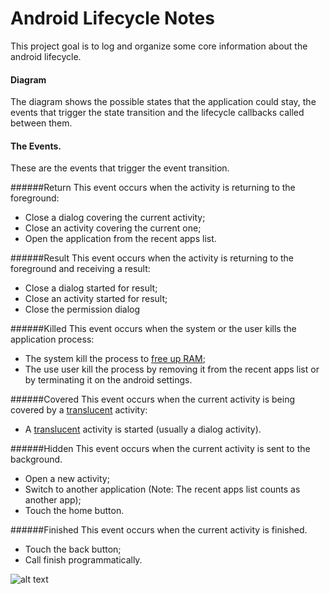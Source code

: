 # Android Lifecycle Notes

This project goal is to log and organize some core information about the android lifecycle.

#### Diagram
The diagram shows the possible states that the application could stay, the events that trigger the state transition and the lifecycle callbacks called between them.

#### The Events.
These are the events that trigger the event transition.

#####\#Return
This event occurs when the activity is returning to the foreground:
* Close a dialog covering the current activity;
* Close an activity covering the current one;
* Open the application from the recent apps list.


#####\#Result
This event occurs when the activity is returning to the foreground and receiving a result:
* Close a dialog started for result;
* Close an activity started for result;
* Close the permission dialog


#####\#Killed
This event occurs when the system or the user kills the application process:
* The system kill the process to [free up RAM](https://developer.android.com/guide/components/activities/activity-lifecycle.html#asem);
* The use user kill the process by removing it from the recent apps list or by terminating it on the android settings.


#####\#Covered
This event occurs when the current activity is being covered by a [translucent](https://developer.android.com/reference/android/R.styleable.html#Theme_windowIsTranslucent) activity:
* A [translucent](https://developer.android.com/reference/android/R.styleable.html#Theme_windowIsTranslucent)  activity is started (usually a dialog activity).


#####\#Hidden
This event occurs when the current activity is sent to the background.
* Open a new activity;
* Switch to another application (Note: The recent apps list counts as another app);
* Touch the home button.


#####\#Finished
This event occurs when the current activity is finished.
* Touch the back button;
* Call finish programmatically.

![alt text](/doc/Lifecycle.png "Android Lifecycle")

[comment]: <> (
Possible flows:
Non-Existent -> Active
Active -> Visible
Active -> Not Visible
Active -> Active --Configuration change
Active -> Non-Existent --Finished
Visible -> Not Visible
Visible -> Visible Configuration Change
Visible -> Active --No Result
Visible -> Active --With Result
Visible -> Non-Existent --Killed
Not Visible -> Active With Result
Not Visible -> Active No Result
Not visible -> Paused With or Without Result
Not Visible -> Non-Existent Killed
conditional cases:
Not Visible -> Paused with/without cfg change
Non-Existent -> Paused
)
